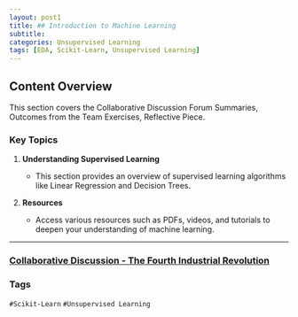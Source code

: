 ```yaml
---
layout: post1
title: ## Introduction to Machine Learning
subtitle: 
categories: Unsupervised Learning
tags: [EDA, Scikit-Learn, Unsupervised Learning]
---
```


## Content Overview

This section covers the Collaborative Discussion Forum Summaries, Outcomes from the Team Exercises, Reflective Piece.

### Key Topics

1. **Understanding Supervised Learning**
   - This section provides an overview of supervised learning algorithms like Linear Regression and Decision Trees.

2. **Resources**
   - Access various resources such as PDFs, videos, and tutorials to deepen your understanding of machine learning.

---

### [Collaborative Discussion - The Fourth Industrial Revolution](https://rathin5082.github.io/subfiles/Collaborative-Discussion-The-Fourth-Industrial-Revolution.html)


### Tags

 `#Scikit-Learn` `#Unsupervised Learning`
